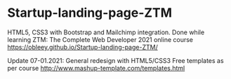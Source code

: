 # Startup-landing-page-ZTM
HTML5, CSS3 with Bootstrap and Mailchimp integration. Done while learning ZTM: The Complete Web Developer 2021 online course
https://obleey.github.io/Startup-landing-page-ZTM/

Update 07-01.2021:
General redesign with HTML5/CSS3 Free templates as per course
http://www.mashup-template.com/templates.html
